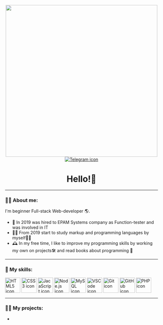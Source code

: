 <div id="header" align="center">
  <img src="https://media.giphy.com/media/PI3QGKFN6XZUCMMqJm/giphy.gif?cid=ecf05e47eesytfi41vbpfrqdwn0hdgl4vp74u6uj2tivngvq&ep=v1_gifs_search&rid=giphy.gif&ct=g" width="500">
</div>
<div id="social" align="center">
  <a href="#">
    <img src="https://img.icons8.com/?size=100&id=oWiuH0jFiU0R&format=png&color=000000" alt="Telegram icon">
  </a>
</div>
<h1 align="center">
  Hello!👋
</h1>

---

### 👨‍💻 About me:
I'm beginner Full-stack Web-developer 🌎.
- 👔 In 2019 was hired to EPAM Systems company as Function-tester and was involved in IT
- 👨‍🎓 From 2019 start to study markup and programming languages by myself👨‍🔬
- 🕰️ In my free time, I like to improve my programming skills by working my own on projects🛠️ and read books about programming 📖

---

### 📃 My skills:
<div id="skills">
  <img src="https://img.icons8.com/?size=100&id=20909&format=png&color=000000" alt="HTML5 icon" width="50px">
  <img src="https://img.icons8.com/?size=100&id=21278&format=png&color=000000" alt="CSS3 icon" width="50px">
  <img src="https://img.icons8.com/?size=100&id=108784&format=png&color=000000" alt="JacaScript icon" width="50px">
  <img src="https://img.icons8.com/?size=100&id=hsPbhkOH4FMe&format=png&color=000000" alt="Node.js icon" width="50px">
  <img src="https://img.icons8.com/?size=100&id=UFXRpPFebwa2&format=png&color=000000" alt="MySQL icon" width="50px">
  <img src="https://img.icons8.com/?size=100&id=9OGIyU8hrxW5&format=png&color=000000" alt="VSCode icon" width="50px">
  <img src="https://img.icons8.com/?size=100&id=20906&format=png&color=000000" alt="Git icon" width="50px">
  <img src="https://img.icons8.com/?size=100&id=16318&format=png&color=FAB005" alt="GitHub icon" width="50px">
  <img src="https://img.icons8.com/?size=100&id=fAMVO_fuoOuC&format=png&color=000000" alt="PHP icon" width="50px">
</div>

---

### 👨‍🎓 My projects:
- 
